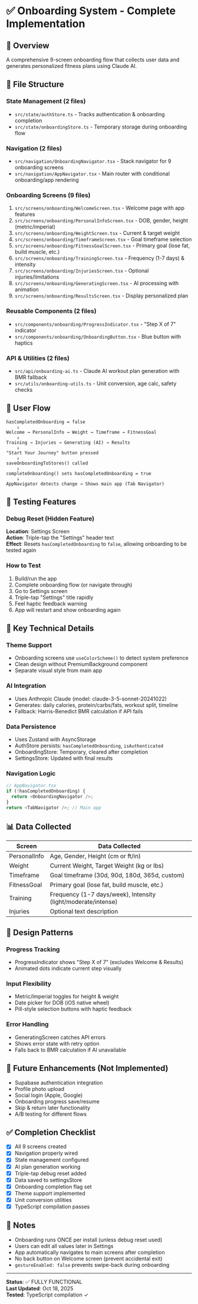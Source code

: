 # ✅ Onboarding System - Complete Implementation

## 🎯 Overview
A comprehensive 9-screen onboarding flow that collects user data and generates personalized fitness plans using Claude AI.

## 📁 File Structure

### State Management (2 files)
- `src/state/authStore.ts` - Tracks authentication & onboarding completion
- `src/state/onboardingStore.ts` - Temporary storage during onboarding flow

### Navigation (2 files)
- `src/navigation/OnboardingNavigator.tsx` - Stack navigator for 9 onboarding screens
- `src/navigation/AppNavigator.tsx` - Main router with conditional onboarding/app rendering

### Onboarding Screens (9 files)
1. `src/screens/onboarding/WelcomeScreen.tsx` - Welcome page with app features
2. `src/screens/onboarding/PersonalInfoScreen.tsx` - DOB, gender, height (metric/imperial)
3. `src/screens/onboarding/WeightScreen.tsx` - Current & target weight
4. `src/screens/onboarding/TimeframeScreen.tsx` - Goal timeframe selection
5. `src/screens/onboarding/FitnessGoalScreen.tsx` - Primary goal (lose fat, build muscle, etc.)
6. `src/screens/onboarding/TrainingScreen.tsx` - Frequency (1-7 days) & intensity
7. `src/screens/onboarding/InjuriesScreen.tsx` - Optional injuries/limitations
8. `src/screens/onboarding/GeneratingScreen.tsx` - AI processing with animation
9. `src/screens/onboarding/ResultsScreen.tsx` - Display personalized plan

### Reusable Components (2 files)
- `src/components/onboarding/ProgressIndicator.tsx` - "Step X of 7" indicator
- `src/components/onboarding/OnboardingButton.tsx` - Blue button with haptics

### API & Utilities (2 files)
- `src/api/onboarding-ai.ts` - Claude AI workout plan generation with BMR fallback
- `src/utils/onboarding-utils.ts` - Unit conversion, age calc, safety checks

## 🔄 User Flow

```
hasCompletedOnboarding = false
    ↓
Welcome → PersonalInfo → Weight → Timeframe → FitnessGoal 
    ↓
Training → Injuries → Generating (AI) → Results
    ↓
"Start Your Journey" button pressed
    ↓
saveOnboardingToStores() called
    ↓
completeOnboarding() sets hasCompletedOnboarding = true
    ↓
AppNavigator detects change → Shows main app (Tab Navigator)
```

## 🧪 Testing Features

### Debug Reset (Hidden Feature)
**Location**: Settings Screen  
**Action**: Triple-tap the "Settings" header text  
**Effect**: Resets `hasCompletedOnboarding` to `false`, allowing onboarding to be tested again

### How to Test
1. Build/run the app
2. Complete onboarding flow (or navigate through)
3. Go to Settings screen
4. Triple-tap "Settings" title rapidly
5. Feel haptic feedback warning
6. App will restart and show onboarding again

## 🔑 Key Technical Details

### Theme Support
- Onboarding screens use `useColorScheme()` to detect system preference
- Clean design without PremiumBackground component
- Separate visual style from main app

### AI Integration
- Uses Anthropic Claude (model: claude-3-5-sonnet-20241022)
- Generates: daily calories, protein/carbs/fats, workout split, timeline
- Fallback: Harris-Benedict BMR calculation if API fails

### Data Persistence
- Uses Zustand with AsyncStorage
- AuthStore persists: `hasCompletedOnboarding`, `isAuthenticated`
- OnboardingStore: Temporary, cleared after completion
- SettingsStore: Updated with final results

### Navigation Logic
```typescript
// AppNavigator.tsx
if (!hasCompletedOnboarding) {
  return <OnboardingNavigator />;
}
return <TabNavigator />; // Main app
```

## 📊 Data Collected

| Screen | Data Collected |
|--------|---------------|
| PersonalInfo | Age, Gender, Height (cm or ft/in) |
| Weight | Current Weight, Target Weight (kg or lbs) |
| Timeframe | Goal timeframe (30d, 90d, 180d, 365d, custom) |
| FitnessGoal | Primary goal (lose fat, build muscle, etc.) |
| Training | Frequency (1-7 days/week), Intensity (light/moderate/intense) |
| Injuries | Optional text description |

## 🎨 Design Patterns

### Progress Tracking
- ProgressIndicator shows "Step X of 7" (excludes Welcome & Results)
- Animated dots indicate current step visually

### Input Flexibility
- Metric/Imperial toggles for height & weight
- Date picker for DOB (iOS native wheel)
- Pill-style selection buttons with haptic feedback

### Error Handling
- GeneratingScreen catches API errors
- Shows error state with retry option
- Falls back to BMR calculation if AI unavailable

## 🚀 Future Enhancements (Not Implemented)

- Supabase authentication integration
- Profile photo upload
- Social login (Apple, Google)
- Onboarding progress save/resume
- Skip & return later functionality
- A/B testing for different flows

## ✅ Completion Checklist

- [x] All 9 screens created
- [x] Navigation properly wired
- [x] State management configured
- [x] AI plan generation working
- [x] Triple-tap debug reset added
- [x] Data saved to settingsStore
- [x] Onboarding completion flag set
- [x] Theme support implemented
- [x] Unit conversion utilities
- [x] TypeScript compilation passes

## 📝 Notes

- Onboarding runs ONCE per install (unless debug reset used)
- Users can edit all values later in Settings
- App automatically navigates to main screens after completion
- No back button on Welcome screen (prevent accidental exit)
- `gestureEnabled: false` prevents swipe-back during onboarding

---
**Status**: ✅ FULLY FUNCTIONAL  
**Last Updated**: Oct 18, 2025  
**Tested**: TypeScript compilation ✓
